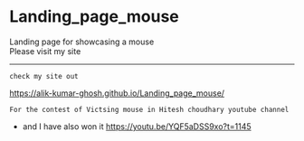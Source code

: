 # Landing_page_mouse
Landing page for showcasing a mouse <br>
Please visit my site 
***
``` 
check my site out 
```
<a href="https://alik-kumar-ghosh.github.io/Landing_page_mouse/"> https://alik-kumar-ghosh.github.io/Landing_page_mouse/ </a>
<br>
```
For the contest of Victsing mouse in Hitesh choudhary youtube channel
```

* and I have also won it
<a href="https://youtu.be/YQF5aDSS9xo?t=1145"> https://youtu.be/YQF5aDSS9xo?t=1145 </a>
<br>

